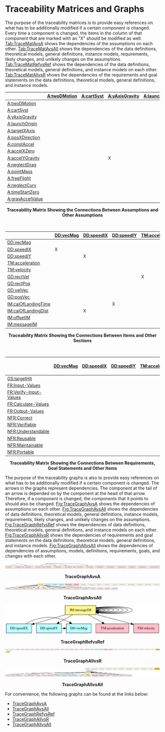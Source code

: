 # Traceability Matrices and Graphs

The purpose of the traceability matrices is to provide easy references on what has to be additionally modified if a certain component is changed. Every time a component is changed, the items in the column of that component that are marked with an "X" should be modified as well. [Tab:TraceMatAvsA]() shows the dependencies of the assumptions on each other. [Tab:TraceMatAvsAll]() shows the dependencies of the data definitions, theoretical models, general definitions, instance models, requirements, likely changes, and unlikely changes on the assumptions. [Tab:TraceMatRefvsRef]() shows the dependencies of the data definitions, theoretical models, general definitions, and instance models on each other. [Tab:TraceMatAllvsR]() shows the dependencies of the requirements and goal statements on the data definitions, theoretical models, general definitions, and instance models.

||[A:twoDMotion]()|[A:cartSyst]()|[A:yAxisGravity]()|[A:launchOrigin]()|[A:targetXAxis]()|[A:posXDirection]()|[A:constAccel]()|[A:accelXZero]()|[A:accelYGravity]()|[A:neglectDrag]()|[A:pointMass]()|[A:freeFlight]()|[A:neglectCurv]()|[A:timeStartZero]()|[A:gravAccelValue]()|
|-|-|-|-|-|-|-|-|-|-|-|-|-|-|-|-|
|[A:twoDMotion]()||||||||||||||||
|[A:cartSyst]()|||||||||||||X|||
|[A:yAxisGravity]()||||||||||||||||
|[A:launchOrigin]()||||||||||||||||
|[A:targetXAxis]()|||||||||||||X|||
|[A:posXDirection]()||||||||||||||||
|[A:constAccel]()||||||||X|X|X||X||||
|[A:accelXZero]()||||||||||||||||
|[A:accelYGravity]()|||X|||||||||||||
|[A:neglectDrag]()||||||||||||||||
|[A:pointMass]()||||||||||||||||
|[A:freeFlight]()||||||||||||||||
|[A:neglectCurv]()||||||||||||||||
|[A:timeStartZero]()||||||||||||||||
|[A:gravAccelValue]()||||||||||||||||

**<p align="center">Traceability Matrix Showing the Connections Between Assumptions and Other Assumptions</p>**

</br>

||[DD:vecMag]()|[DD:speedIX]()|[DD:speedIY]()|[TM:acceleration]()|[TM:velocity]()|[GD:rectVel]()|[GD:rectPos]()|[GD:velVec]()|[GD:posVec]()|[IM:calOfLandingTime]()|[IM:calOfLandingDist]()|[IM:offsetIM]()|[IM:messageIM]()|
|-|-|-|-|-|-|-|-|-|-|-|-|-|-|
|[DD:vecMag]()||||||||||||||
|[DD:speedIX]()|X|||||||||||||
|[DD:speedIY]()||X||||||||||||
|[TM:acceleration]()||||||||||||||
|[TM:velocity]()||||||||||||||
|[GD:rectVel]()||||X||||||||||
|[GD:rectPos]()|||||X|X||||||||
|[GD:velVec]()|||||||X|||||||
|[GD:posVec]()|||||||X|||||||
|[IM:calOfLandingTime]()|||X||||||X|||||
|[IM:calOfLandingDist]()||X|||||||X|X||||
|[IM:offsetIM]()|||||||||||X|||
|[IM:messageIM]()||||||||||||X||

**<p align="center">Traceability Matrix Showing the Connections Between Items and Other Sections</p>**

</br>

||[DD:vecMag]()|[DD:speedIX]()|[DD:speedIY]()|[TM:acceleration]()|[TM:velocity]()|[GD:rectVel]()|[GD:rectPos]()|[GD:velVec]()|[GD:posVec]()|[IM:calOfLandingTime]()|[IM:calOfLandingDist]()|[IM:offsetIM]()|[IM:messageIM]()|[FR:Input-Values]()|[FR:Verify-Input-Values]()|[FR:Calculate-Values]()|[FR:Output-Values]()|[NFR:Correct]()|[NFR:Verifiable]()|[NFR:Understandable]()|[NFR:Reusable]()|[NFR:Maintainable]()|[NFR:Portable]()|
|-|-|-|-|-|-|-|-|-|-|-|-|-|-|-|-|-|-|-|-|-|-|-|-|
|[GS:targetHit]()||||||||||||||||||||||||
|[FR:Input-Values]()||||||||||||||||||||||||
|[FR:Verify-Input-Values]()||||||||||||||||||||||||
|[FR:Calculate-Values]()|||||||||||X|X|X|X||||||||||
|[FR:Output-Values]()|||||||||||X||X|X||||||||||
|[NFR:Correct]()||||||||||||||||||||||||
|[NFR:Verifiable]()||||||||||||||||||||||||
|[NFR:Understandable]()||||||||||||||||||||||||
|[NFR:Reusable]()||||||||||||||||||||||||
|[NFR:Maintainable]()||||||||||||||||||||||||
|[NFR:Portable]()||||||||||||||||||||||||

**<p align="center">Traceability Matrix Showing the Connections Between Requirements, Goal Statements and Other Items</p>**

The purpose of the traceability graphs is also to provide easy references on what has to be additionally modified if a certain component is changed. The arrows in the graphs represent dependencies. The component at the tail of an arrow is depended on by the component at the head of that arrow. Therefore, if a component is changed, the components that it points to should also be changed. [Fig:TraceGraphAvsA]() shows the dependencies of assumptions on each other. [Fig:TraceGraphAvsAll]() shows the dependencies of data definitions, theoretical models, general definitions, instance models, requirements, likely changes, and unlikely changes on the assumptions. [Fig:TraceGraphRefvsRef]() shows the dependencies of data definitions, theoretical models, general definitions, and instance models on each other. [Fig:TraceGraphAllvsR]() shows the dependencies of requirements and goal statements on the data definitions, theoretical models, general definitions, and instance models. [Fig:TraceGraphAllvsAll]() shows the dependencies of dependencies of assumptions, models, definitions, requirements, goals, and changes with each other.

![TraceGraphAvsA](./traceygraphs/avsa.svg)

**<p align="center">TraceGraphAvsA</p>**

![TraceGraphAvsAll](./traceygraphs/avsall.svg)

**<p align="center">TraceGraphAvsAll</p>**

![TraceGraphRefvsRef](./traceygraphs/refvsref.svg)

**<p align="center">TraceGraphRefvsRef</p>**

![TraceGraphAllvsR](./traceygraphs/allvsr.svg)

**<p align="center">TraceGraphAllvsR</p>**

![TraceGraphAllvsAll](./traceygraphs/allvsall.svg)

**<p align="center">TraceGraphAllvsAll</p>**

For convenience, the following graphs can be found at the links below:

- [TraceGraphAvsA](./traceygraphs/avsa.svg)
- [TraceGraphAvsAll](./traceygraphs/avsall.svg)
- [TraceGraphRefvsRef](./traceygraphs/refvsref.svg)
- [TraceGraphAllvsR](./traceygraphs/allvsr.svg)
- [TraceGraphAllvsAll](./traceygraphs/allvsall.svg)

